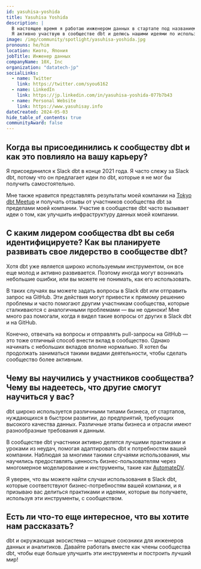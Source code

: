 ```yaml
---
id: yasuhisa-yoshida
title: Yasuhisa Yoshida
description: |
  В настоящее время я работаю инженером данных в стартапе под названием <a href="https://10x.co.jp/">10X.</a> В частности, я работаю с BigQuery, чтобы предоставлять витрины данных для бизнес-пользователей. До использования dbt запросы для создания витрин данных были чрезмерно сложными и длинными, что приводило к низкому качеству данных. С помощью dbt мы улучшили наш процесс, разбив запросы на управляемые части, визуализируя происхождение данных и обеспечивая легкое создание тестов.
  Я активно участвую в сообществе dbt и делюсь нашими идеями по использованию dbt в #local-tokyo. В частности, я поделился нашим опытом эффективного управления метаданными с использованием dbt-osmosis и визуализации качества данных с помощью elementary.
image: /img/community/spotlight/yasuhisa-yoshida.jpg
pronouns: he/him
location: Киото, Япония
jobTitle: Инженер данных
companyName: 10X, Inc
organization: "datatech-jp"
socialLinks:
  - name: Twitter
    link: https://twitter.com/syou6162
  - name: LinkedIn
    link: https://jp.linkedin.com/in/yasuhisa-yoshida-077b7b43
  - name: Personal Website
    link: https://www.yasuhisay.info
dateCreated: 2024-05-03
hide_table_of_contents: true
communityAward: false
---
```


## Когда вы присоединились к сообществу dbt и как это повлияло на вашу карьеру?

Я присоединился к Slack dbt в конце 2021 года. Я часто слежу за Slack dbt, потому что он предлагает идеи по dbt, которые я не мог бы получить самостоятельно.

Мне также нравится представлять результаты моей компании на [Tokyo dbt Meetup](https://www.meetup.com/ja-JP/tokyo-dbt-meetup/) и получать отзывы от участников сообщества dbt за пределами моей компании. Участие в сообществе dbt часто вызывает идеи о том, как улучшить инфраструктуру данных моей компании.

## С каким лидером сообщества dbt вы себя идентифицируете? Как вы планируете развивать свое лидерство в сообществе dbt?

Хотя dbt уже является широко используемым инструментом, он все еще молод и активно развивается. Поэтому иногда могут возникать небольшие ошибки, или вы можете не понимать, как его использовать.

В таких случаях вы можете задать вопросы в Slack dbt или отправить запрос на GitHub. Эти действия могут привести к прямому решению проблемы и часто помогают другим участникам сообщества, которые сталкиваются с аналогичными проблемами — вы не одиноки! Мне много раз помогали, когда я видел такие вопросы от других в Slack dbt и на GitHub.

Конечно, отвечать на вопросы и отправлять pull-запросы на GitHub — это тоже отличный способ внести вклад в сообщество. Однако начинать с небольших вкладов вполне нормально. Я хотел бы продолжать заниматься такими видами деятельности, чтобы сделать сообщество более активным.

## Чему вы научились у участников сообщества? Чему вы надеетесь, что другие смогут научиться у вас?

dbt широко используется различными типами бизнеса, от стартапов, нуждающихся в быстром развитии, до предприятий, требующих высокого качества данных. Различные этапы бизнеса и отрасли имеют разнообразные требования к данным.

В сообществе dbt участники активно делятся лучшими практиками и уроками из неудач, помогая адаптировать dbt к потребностям вашей компании. Наблюдая за многими такими случаями использования, мы научились предоставлять ценность бизнес-пользователям через многомерное моделирование и инструменты, такие как [AutomateDV](https://automate-dv.readthedocs.io/en/latest/).

Я уверен, что вы можете найти случаи использования в Slack dbt, которые соответствуют бизнес-потребностям вашей компании, и я призываю вас делиться практиками и идеями, которые вы получаете, используя эти инструменты, с сообществом.

## Есть ли что-то еще интересное, что вы хотите нам рассказать?

dbt и окружающая экосистема — мощные союзники для инженеров данных и аналитиков. Давайте работать вместе как члены сообщества dbt, чтобы еще больше улучшить эти инструменты и построить лучший мир!